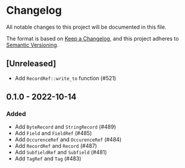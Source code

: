# Changelog

All notable changes to this project will be documented in this file.

The format is based on [Keep a Changelog](https://keepachangelog.com/en/1.0.0/),
and this project adheres to [Semantic Versioning](https://semver.org/spec/v2.0.0.html).

## [Unreleased]

* Add `RecordRef::write_to` function (#521)

## 0.1.0 - 2022-10-14

### Added

* Add `ByteRecord` and `StringRecord` (#489)
* Add `Field` and `FieldRef` (#485)
* Add `OccurenceRef` and `OccurenceRef` (#484)
* Add `RecordRef` and `Record` (#487)
* Add `SubfieldRef` and `Subfield` (#481)
* Add `TagRef` and `Tag` (#483)
